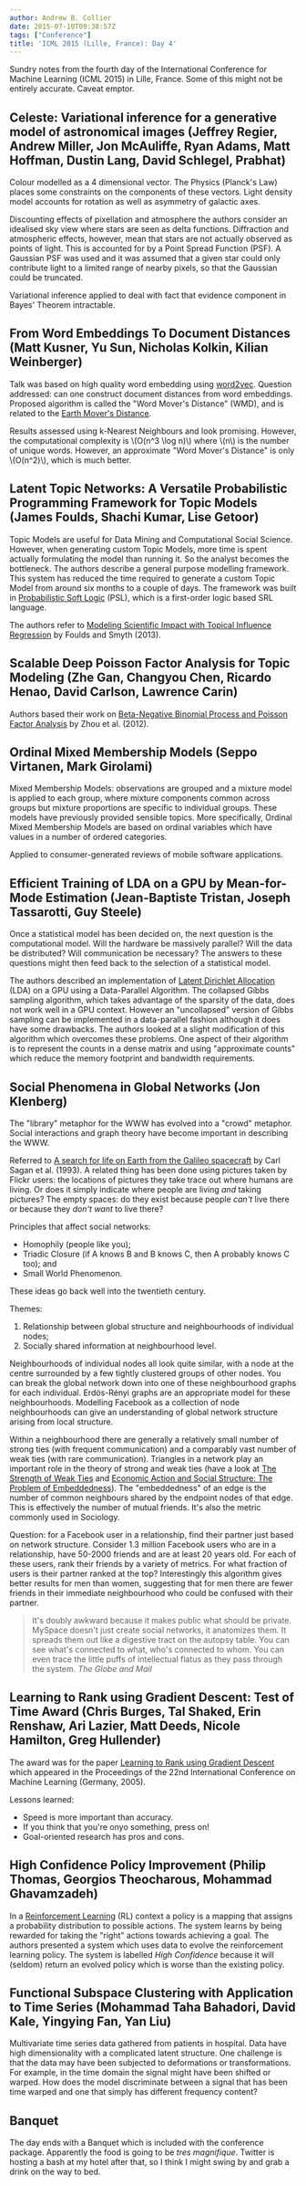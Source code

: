 ```yaml
---
author: Andrew B. Collier
date: 2015-07-10T09:38:57Z
tags: ["Conference"]
title: 'ICML 2015 (Lille, France): Day 4'
---
```


Sundry notes from the fourth day of the International Conference for Machine Learning (ICML 2015) in Lille, France. Some of this might not be entirely accurate. Caveat emptor.

## Celeste: Variational inference for a generative model of astronomical images (Jeffrey Regier, Andrew Miller, Jon McAuliffe, Ryan Adams, Matt Hoffman, Dustin Lang, David Schlegel, Prabhat)

Colour modelled as a 4 dimensional vector. The Physics (Planck's Law) places some constraints on the components of these vectors. Light density model accounts for rotation as well as asymmetry of galactic axes.

Discounting effects of pixellation and atmosphere the authors consider an idealised sky view where stars are seen as delta functions. Diffraction and atmospheric effects, however, mean that stars are not actually observed as points of light. This is accounted for by a Point Spread Function (PSF). A Gaussian PSF was used and it was assumed that a given star could only contribute light to a limited range of nearby pixels, so that the Gaussian could be truncated.

Variational inference applied to deal with fact that evidence component in Bayes' Theorem intractable.

## From Word Embeddings To Document Distances (Matt Kusner, Yu Sun, Nicholas Kolkin, Kilian Weinberger)

Talk was based on high quality word embedding using [word2vec](https://code.google.com/p/word2vec/). Question addressed: can one construct document distances from word embeddings. Proposed algorithm is called the "Word Mover's Distance" (WMD), and is related to the [Earth Mover's Distance](https://en.wikipedia.org/wiki/Earth_mover%27s_distance).

Results assessed using k-Nearest Neighbours and look promising. However, the computational complexity is \\(O(n^3 \log n)\\) where \\(n\\) is the number of unique words. However, an approximate "Word Mover's Distance" is only \\(O(n^2)\\), which is much better.

## Latent Topic Networks: A Versatile Probabilistic Programming Framework for Topic Models (James Foulds, Shachi Kumar, Lise Getoor)

Topic Models are useful for Data Mining and Computational Social Science. However, when generating custom Topic Models, more time is spent actually formulating the model than running it. So the analyst becomes the bottleneck. The authors describe a general purpose modelling framework. This system has reduced the time required to generate a custom Topic Model from around six months to a couple of days. The framework was built in [Probabilistic Soft Logic](https://en.wikipedia.org/wiki/Probabilistic_soft_logic) (PSL), which is a first-order logic based SRL language.

The authors refer to [Modeling Scientific Impact with Topical Influence Regression](http://www.ics.uci.edu/~jfoulds/TIR_EMNLP.pdf) by Foulds and Smyth (2013).

## Scalable Deep Poisson Factor Analysis for Topic Modeling (Zhe Gan, Changyou Chen, Ricardo Henao, David Carlson, Lawrence Carin)

Authors based their work on [Beta-Negative Binomial Process and Poisson Factor Analysis](http://arxiv.org/pdf/1112.3605.pdf) by Zhou et al. (2012).

## Ordinal Mixed Membership Models (Seppo Virtanen, Mark Girolami)

Mixed Membership Models: observations are grouped and a mixture model is applied to each group, where mixture components common across groups but mixture proportions are specific to individual groups. These models have previously provided sensible topics. More specifically, Ordinal Mixed Membership Models are based on ordinal variables which have values in a number of ordered categories.

Applied to consumer-generated reviews of mobile software applications.

## Efficient Training of LDA on a GPU by Mean-for-Mode Estimation (Jean-Baptiste Tristan, Joseph Tassarotti, Guy Steele)

Once a statistical model has been decided on, the next question is the computational model. Will the hardware be massively parallel? Will the data be distributed? Will communication be necessary? The answers to these questions might then feed back to the selection of a statistical model.

The authors described an implementation of [Latent Dirichlet Allocation](https://en.wikipedia.org/wiki/Latent_Dirichlet_allocation) (LDA) on a GPU using a Data-Parallel Algorithm. The collapsed Gibbs sampling algorithm, which takes advantage of the sparsity of the data, does not work well in a GPU context. However an "uncollapsed" version of Gibbs sampling can be implemented in a data-parallel fashion although it does have some drawbacks. The authors looked at a slight modification of this algorithm which overcomes these problems. One aspect of their algorithm is to represent the counts in a dense matrix and using "approximate counts" which reduce the memory footprint and bandwidth requirements.

## Social Phenomena in Global Networks (Jon Klenberg)

The "library" metaphor for the WWW has evolved into a "crowd" metaphor. Social interactions and graph theory have become important in describing the WWW.

Referred to [A search for life on Earth from the Galileo spacecraft](http://www.nature.com/nature/journal/v365/n6448/abs/365715a0.html) by Carl Sagan et al. (1993). A related thing has been done using pictures taken by Flickr users: the locations of pictures they take trace out where humans are living. Or does it simply indicate where people are living _and_ taking pictures? The empty spaces: do they exist because people _can't_ live there or because they _don't want_ to live there?

Principles that affect social networks:

* Homophily (people like you); 
* Triadic Closure (if A knows B and B knows C, then A probably knows C too); and 
* Small World Phenomenon.

These ideas go back well into the twentieth century.

Themes:

1. Relationship between global structure and neighbourhoods of individual nodes; 
2. Socially shared information at neighbourhood level.

Neighbourhoods of individual nodes all look quite similar, with a node at the centre surrounded by a few tightly clustered groups of other nodes. You can break the global network down into one of these neighbourhood graphs for each individual. Erdös-Rényi graphs are an appropriate model for these neighbourhoods. Modelling Facebook as a collection of node neighbourhoods can give an understanding of global network structure arising from local structure.

Within a neighbourhood there are generally a relatively small number of strong ties (with frequent communication) and a comparably vast number of weak ties (with rare communication). Triangles in a network play an important role in the theory of strong and weak ties (have a look at [The Strength of Weak Ties](https://sociology.stanford.edu/sites/default/files/publications/the_strength_of_weak_ties_and_exch_w-gans.pdf) and [Economic Action and Social Structure: The Problem of Embeddedness](https://www.jstor.org/stable/2780199)). The "embeddedness" of an edge is the number of common neighbours shared by the endpoint nodes of that edge. This is effectively the number of mutual friends. It's also the metric commonly used in Sociology.

Question: for a Facebook user in a relationship, find their partner just based on network structure. Consider 1.3 million Facebook users who are in a relationship, have 50-2000 friends and are at least 20 years old. For each of these users, rank their friends by a variety of metrics. For what fraction of users is their partner ranked at the top? Interestingly this algorithm gives better results for men than women, suggesting that for men there are fewer friends in their immediate neighbourhood who could be confused with their partner.

> It's doubly awkward because it makes public what should be private. MySpace doesn't just create social networks, it anatomizes them. It spreads them out like a digestive tract on the autopsy table. You can see what's connected to what, who's connected to whom. You can even trace the little puffs of intellectual flatus as they pass through the system. <cite>The Globe and Mail</cite> 

## Learning to Rank using Gradient Descent: Test of Time Award (Chris Burges, Tal Shaked, Erin Renshaw, Ari Lazier, Matt Deeds, Nicole Hamilton, Greg Hullender)

The award was for the paper [Learning to Rank using Gradient Descent](http://icml.cc/2015/wp-content/uploads/2015/06/icml_ranking.pdf) which appeared in the Proceedings of the 22nd International Conference on Machine Learning (Germany, 2005).

Lessons learned:

* Speed is more important than accuracy. 
* If you think that you're onyo something, press on! 
* Goal-oriented research has pros and cons.

## High Confidence Policy Improvement (Philip Thomas, Georgios Theocharous, Mohammad Ghavamzadeh)

In a [Reinforcement Learning](https://en.wikipedia.org/wiki/Reinforcement_learning) (RL) context a policy is a mapping that assigns a probability distribution to possible actions. The system learns by being rewarded for taking the "right" actions towards achieving a goal. The authors presented a system which uses data to evolve the reinforcement learning policy. The system is labelled _High Confidence_ because it will (seldom) return an evolved policy which is worse than the existing policy.

## Functional Subspace Clustering with Application to Time Series (Mohammad Taha Bahadori, David Kale, Yingying Fan, Yan Liu)

Multivariate time series data gathered from patients in hospital. Data have high dimensionality with a complicated latent structure. One challenge is that the data may have been subjected to deformations or transformations. For example, in the time domain the signal might have been shifted or warped. How does the model discriminate between a signal that has been time warped and one that simply has different frequency content?

## Banquet

The day ends with a Banquet which is included with the conference package. Apparently the food is going to be _tres magnifique_. Twitter is hosting a bash at my hotel after that, so I think I might swing by and grab a drink on the way to bed.
